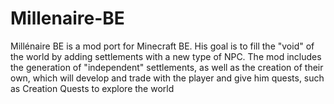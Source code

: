 # Millenaire-BE
Millénaire BE is a mod port for Minecraft BE. His goal is to fill the "void" of the world by adding settlements with a new type of NPC. The mod includes the generation of "independent" settlements, as well as the creation of their own, which will develop and trade with the player and give him quests, such as Creation Quests to explore the world
